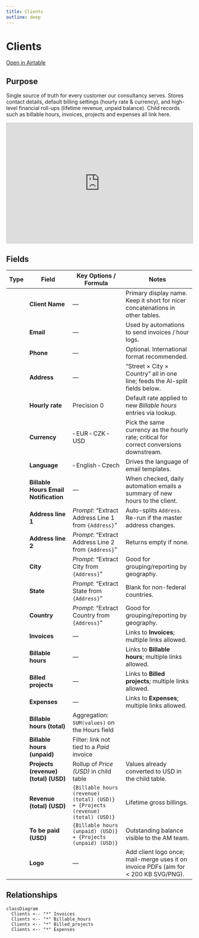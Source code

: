 ```yaml
---
title: Clients
outline: deep
---
```

<script setup lang="ts">
import FieldIcon from './icons/FieldIcon.vue'
import ScrollableScreenshot from './components/ScrollableScreenshot.vue';
</script>

# Clients

[Open in Airtable](https://airtable.com/appAeUFSMOuOVDfCV/tblLdpbp52Mhjog08)

## Purpose
Single source of truth for every customer our consultancy serves. Stores contact details, default billing settings (hourly rate & currency), and high-level financial roll-ups (lifetime revenue, unpaid balance). Child records such as billable hours, invoices, projects and expenses all link here.

<!-- <ScrollableScreenshot src="/tables/clients.png" /> -->
<iframe class="airtable-embed" src="https://airtable.com/embed/appAeUFSMOuOVDfCV/shr8BRqZUyjDbDO5g" frameborder="0" onmousewheel="" width="100%" height="325" style="background: transparent; border: 1px solid #ccc;"></iframe>

## Fields

| Type                                      | Field                                 | Key Options / Formula                                                                 | Notes                                                                                                              |
| ----------------------------------------- | ------------------------------------- | ------------------------------------------------------------------------------------- | ------------------------------------------------------------------------------------------------------------------ |
| <FieldIcon type="singleLineText" />     | **Client Name**                       | —                                                                                     | Primary display name. Keep it short for nicer concatenations in other tables.                                     |
| <FieldIcon type="email" />              | **Email**                             | —                                                                                     | Used by automations to send invoices / hour logs.                                                                  |
| <FieldIcon type="phoneNumber" />        | **Phone**                             | —                                                                                     | Optional. International format recommended.                                                                         |
| <FieldIcon type="singleLineText" />     | **Address**                           | —                                                                                     | “Street × City × Country” all in one line; feeds the AI-split fields below.                                        |
| <FieldIcon type="currency" />           | **Hourly rate**                       | Precision 0                                                                          | Default rate applied to new *Billable hours* entries via lookup.                                                   |
| <FieldIcon type="singleSelect" />       | **Currency**                          | ▫︎ EUR ▫︎ CZK ▫︎ USD                                                                   | Pick the same currency as the hourly rate; critical for correct conversions downstream.                           |
| <FieldIcon type="singleSelect" />       | **Language**                          | ▫︎ English ▫︎ Czech                                                                   | Drives the language of email templates.                                                                            |
| <FieldIcon type="checkbox" />           | **Billable Hours Email Notification** | —                                                                                     | When checked, daily automation emails a summary of new hours to the client.                                        |
| <FieldIcon type="aiText" />             | **Address line 1**                    | *Prompt*: “Extract Address Line 1 from `{Address}`”                                    | Auto-splits `Address`. Re-run if the master address changes.                                                        |
| <FieldIcon type="aiText" />             | **Address line 2**                    | *Prompt*: “Extract Address Line 2 from `{Address}`”                                    | Returns empty if none.                                                                                             |
| <FieldIcon type="aiText" />             | **City**                              | *Prompt*: “Extract City from `{Address}`”                                             | Good for grouping/reporting by geography.                                                                          |
| <FieldIcon type="aiText" />             | **State**                             | *Prompt*: “Extract State from `{Address}`”                                            | Blank for non-federal countries.                                                                                   |
| <FieldIcon type="aiText" />             | **Country**                           | *Prompt*: “Extract Country from `{Address}`”                                          | Good for grouping/reporting by geography.                                                                          |
| <FieldIcon type="multipleRecordLinks" />| **Invoices**                          | —                                                                                     | Links to **Invoices**; multiple links allowed.                                                                      |
| <FieldIcon type="multipleRecordLinks" />| **Billable hours**                    | —                                                                                     | Links to **Billable hours**; multiple links allowed.                                                                |
| <FieldIcon type="multipleRecordLinks" />| **Billed projects**                   | —                                                                                     | Links to **Billed projects**; multiple links allowed.                                                               |
| <FieldIcon type="multipleRecordLinks" />| **Expenses**                          | —                                                                                     | Links to **Expenses**; multiple links allowed.                                                                      |
| <FieldIcon type="rollup" />             | **Billable hours (total)**            | Aggregation: `SUM(values)` on the Hours field                                         |                                                                                                                    |
| <FieldIcon type="rollup" />             | **Billable hours (unpaid)**           | Filter: link not tied to a *Paid* invoice                                             |                                                                                                                    |
| <FieldIcon type="rollup" />             | **Projects (revenue) (total) (USD)**  | Rollup of *Price (USD)* in child table                                                | Values already converted to USD in the child table.                                                                |
| <FieldIcon type="formula" />            | **Revenue (total) (USD)**             | `{Billable hours (revenue) (total) (USD)} + {Projects (revenue) (total) (USD)}`       | Lifetime gross billings.                                                                                            |
| <FieldIcon type="formula" />            | **To be paid (USD)**                  | `{Billable hours (unpaid) (USD)} + {Projects (unpaid) (USD)}`                         | Outstanding balance visible to the AM team.                                                                         |
| <FieldIcon type="multipleAttachments" />| **Logo**                              | —                                                                                     | Add client logo once; mail-merge uses it on invoice PDFs (aim for < 200 KB SVG/PNG).                                |

## Relationships

```mermaid
classDiagram
  Clients <-- "*" Invoices
  Clients <-- "*" Billable_hours
  Clients <-- "*" Billed_projects
  Clients <-- "*" Expenses
